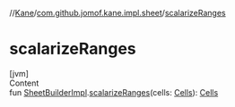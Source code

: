 //[Kane](../index.md)/[com.github.jomof.kane.impl.sheet](index.md)/[scalarizeRanges](scalarize-ranges.md)



# scalarizeRanges  
[jvm]  
Content  
fun [SheetBuilderImpl](-sheet-builder-impl/index.md).[scalarizeRanges](scalarize-ranges.md)(cells: [Cells](-cells/index.md)): [Cells](-cells/index.md)  



